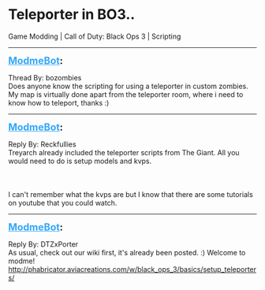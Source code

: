 # Teleporter in BO3..
Game Modding | Call of Duty: Black Ops 3 | Scripting

---
<strong style="font-size: 1.4em;"><span style="text-decoration: underline;text-decoration-color: #34a7f9;"><span style="color:#34a7f9;">ModmeBot</span></span>:</strong>

<p>Thread By: bozombies<br />Does anyone know the scripting for using a teleporter in custom zombies. My map is virtually done apart from the teleporter room, where i need to know how to teleport, thanks :)</p>

---
<strong style="font-size: 1.4em;"><span style="text-decoration: underline;text-decoration-color: #34a7f9;"><span style="color:#34a7f9;">ModmeBot</span></span>:</strong>

<p>Reply By: Reckfullies<br />Treyarch already included the teleporter scripts from The Giant. All you would need to do is setup models and kvps.<br /><br /><br /><br />I can&#39;t remember what the kvps are but I know that there are some tutorials on youtube that you could watch.</p>

---
<strong style="font-size: 1.4em;"><span style="text-decoration: underline;text-decoration-color: #34a7f9;"><span style="color:#34a7f9;">ModmeBot</span></span>:</strong>

<p>Reply By: DTZxPorter<br />As usual, check out our wiki first, it&#39;s already been posted. :) Welcome to modme! <a href="http://phabricator.aviacreations.com/w/black_ops_3/basics/setup_teleporters/">http://phabricator.aviacreations.com/w/black_ops_3/basics/setup_teleporters/</a></p>
